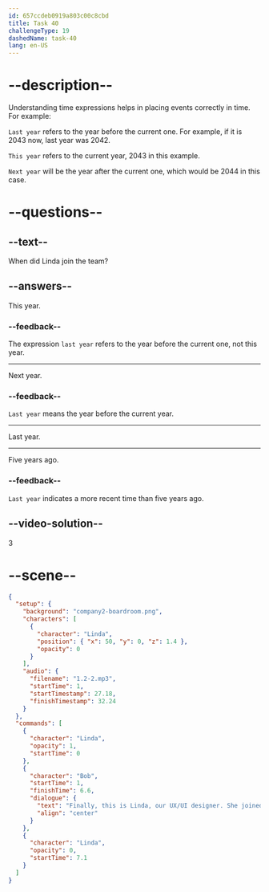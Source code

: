 ```yaml
---
id: 657ccdeb0919a803c00c8cbd
title: Task 40
challengeType: 19
dashedName: task-40
lang: en-US
---
```


<!--
AUDIO REFERENCE:
Bob: Finally, this is Linda, our UX/UI designer. She joined the team last year.
-->

# --description--

Understanding time expressions helps in placing events correctly in time. For example:

`Last year` refers to the year before the current one. For example, if it is 2043 now, last year was 2042.

`This year` refers to the current year, 2043 in this example. 

`Next year` will be the year after the current one, which would be 2044 in this case.

# --questions--

## --text--

When did Linda join the team?

## --answers--

This year.

### --feedback--

The expression `last year` refers to the year before the current one, not this year.

---

Next year.

### --feedback--

`Last year` means the year before the current year.

---

Last year.

---

Five years ago.

### --feedback--

`Last year` indicates a more recent time than five years ago.

## --video-solution--

3

# --scene--

```json
{
  "setup": {
    "background": "company2-boardroom.png",
    "characters": [
      {
        "character": "Linda",
        "position": { "x": 50, "y": 0, "z": 1.4 },
        "opacity": 0
      }
    ],
    "audio": {
      "filename": "1.2-2.mp3",
      "startTime": 1,
      "startTimestamp": 27.18,
      "finishTimestamp": 32.24
    }
  },
  "commands": [
    {
      "character": "Linda",
      "opacity": 1,
      "startTime": 0
    },
    {
      "character": "Bob",
      "startTime": 1,
      "finishTime": 6.6,
      "dialogue": {
        "text": "Finally, this is Linda, our UX/UI designer. She joined the team last year.",
        "align": "center"
      }
    },
    {
      "character": "Linda",
      "opacity": 0,
      "startTime": 7.1
    }
  ]
}
```
